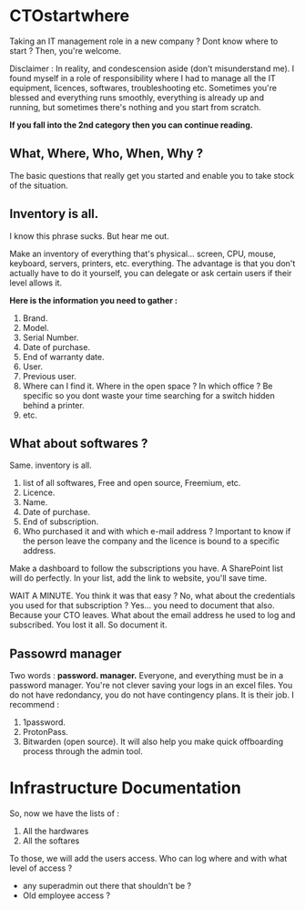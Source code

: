 # CTOstartwhere
Taking an IT management role in a new company ? Dont know where to start ? Then, you're welcome.


Disclaimer :
In reality, and condescension aside (don't misunderstand me). I found myself in a role of responsibility where I had to manage all the IT equipment, licences, softwares, troubleshooting etc. Sometimes you're blessed and everything runs smoothly, everything is already up and running, but sometimes there's nothing and you start from scratch.

**If you fall into the 2nd category then you can continue reading.**


## What, Where, Who, When, Why ?

The basic questions that really get you started and enable you to take stock of the situation.


## Inventory is all.
I know this phrase sucks. But hear me out.

Make an inventory of everything that's physical... screen, CPU, mouse, keyboard, servers, printers, etc. everything. The advantage is that you don't actually have to do it yourself, you can delegate or ask certain users if their level allows it.

**Here is the information you need to gather :**
1. Brand.
2. Model.
3. Serial Number.
4. Date of purchase.
5. End of warranty date.
6. User.
7. Previous user.
8. Where can I find it. Where in the open space ? In which office ? Be specific so you dont waste your time searching for a switch hidden behind a printer.
9. etc.


## What about softwares ?
Same. inventory is all.

1. list of all softwares, Free and open source, Freemium, etc.
2. Licence.
3. Name.
4. Date of purchase.
5. End of subscription.
6. Who purchased it and with which e-mail address ? Important to know if the person leave the company and the licence is bound to a specific address.

Make a dashboard to follow the subscriptions you have. A SharePoint list will do perfectly.
In your list, add the link to website, you'll save time.


WAIT A MINUTE. You think it was that easy ? No, what about the credentials you used for that subscription ? Yes... you need to document that also. Because your CTO leaves. What about the email address he used to log and subscribed. You lost it all. So document it.

## Passowrd manager
Two words : **password. manager.**
Everyone, and everything must be in a password manager. You're not clever saving your logs in an excel files. You do not have redondancy, you do not have contingency plans. It is their job.
I recommend :
1. 1password.
2. ProtonPass.
3. Bitwarden (open source).
It will also help you make quick offboarding process through the admin tool.

# Infrastructure Documentation

So, now we have the lists of :
1. All the hardwares
2. All the softares

To those, we will add the users access.
Who can log where and with what level of access ?
- any superadmin out there that shouldn't be ?
- Old employee access ?



